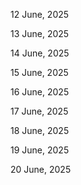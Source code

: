 12 June, 2025

13 June, 2025

14 June, 2025

15 June, 2025

16 June, 2025

17 June, 2025

18 June, 2025

19 June, 2025

20 June, 2025